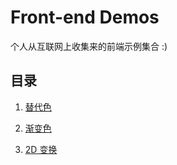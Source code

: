 # Front-end Demos

个人从互联网上收集来的前端示例集合 :)

## 目录

1. [替代色](./demo-001/README.md)

2. [渐变色](./demo-002/README.md)

3. [2D 变换](./demo-003/README.md)